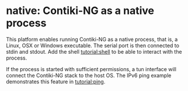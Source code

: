 # native: Contiki-NG as a native process

This platform enables running Contiki-NG as a native process, that is, a Linux, OSX or Windows executable.
The serial port is then connected to stdin and stdout.
Add the shell [tutorial:shell] to be able to interact with the process.

If the process is started with sufficient permissions, a tun interface will connect the Contiki-NG stack to the host OS.
The IPv6 ping example demonstrates this feature in [tutorial:ping].

[tutorial:shell]:/doc/tutorials/Shell
[tutorial:ping]:/doc/tutorials/IPv6-ping

